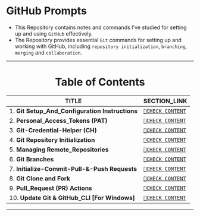 # GitHub Prompts
- This Repository contains notes and commands I've studied for setting up and using `GitHub` effectively.
- The Repository provides essential `Git` commands for setting up and working with GitHub, including `repository initialization`, `branching`, `merging` and `collaboration`.

---

<div align="center">
 <h1>Table of Contents</h1>
</div>

<div align="center">
 
| TITLE                                                                                                          | SECTION_LINK                                                                                                                                                      |
|----------------------------------------------------------------------------------------------------------------|-------------------------------------------------------------------------------------------------------------------------------------------------------------------|
| 1.  **Git Setup_And_Configuration Instructions**                                                               | [` 🔗CHECK CONTENT `](https://github.com/Yashvant-Chhapwale-Course-Work/GitHub_Prompts/blob/main/Git_Setup.md)                                                    |  
| 2.  **Personal_Access_Tokens (PAT)**                                                                           | [` 🔗CHECK CONTENT `](https://github.com/Yashvant-Chhapwale-Course-Work/GitHub_Prompts/blob/main/Personal_Access_Tokens(PAT).md)                                  |
| 3.  **Git-Credential-Helper (CH)**                                                                             | [` 🔗CHECK CONTENT `](https://github.com/Yashvant-Chhapwale-Course-Work/GitHub_Prompts/blob/main/Git-Credential-Helper%20(CH).md)                                |
| 4.  **Git Repository Initialization**                                                                          | [` 🔗CHECK CONTENT `](https://github.com/Yashvant-Chhapwale-Course-Work/GitHub_Prompts/blob/main/Git_Repo_Initialization.md)                                     |
| 5.  **Managing Remote_Repositories**                                                                           | [` 🔗CHECK CONTENT `](https://github.com/Yashvant-Chhapwale-Course-Work/GitHub_Prompts/blob/main/Remote_Repositories.md)                                          |
| 6.  **Git Branches**                                                                                           | [` 🔗CHECK CONTENT `](https://github.com/Yashvant-Chhapwale-Course-Work/GitHub_Prompts/blob/main/Git_Branches.md)                                                 |
| 7.  **Initialize-Commit-Pull-&-Push Requests**                                                                 | [` 🔗CHECK CONTENT `](https://github.com/Yashvant-Chhapwale-Course-Work/GitHub_Prompts/blob/main/Initialize_Commit_Pull_and_Push.md)                             |
| 8.  **Git Clone and Fork**                                                                                     | [` 🔗CHECK CONTENT `](https://github.com/Yashvant-Chhapwale-Course-Work/GitHub_Prompts/blob/main/Git_Clone_and_Fork.md)                                           |
| 9.  **Pull_Request (PR) Actions**                                                                              | [` 🔗CHECK CONTENT `](https://github.com/Yashvant-Chhapwale-Course-Work/GitHub_Prompts/blob/main/Pull_Request_Actions.md)                                        |
| 10.  **Update Git & GitHub_CLI [For Windows]**                                                                  | [` 🔗CHECK CONTENT `](https://github.com/Yashvant-Chhapwale-Course-Work/GitHub_Prompts/blob/main/Git_Setup.md#update-git--github_cli-gh-for-windows)            |

</div>

---
